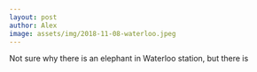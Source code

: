 ```yaml
---
layout: post
author: Alex
image: assets/img/2018-11-08-waterloo.jpeg
---
```


Not sure why there is an elephant in Waterloo station, but there is

